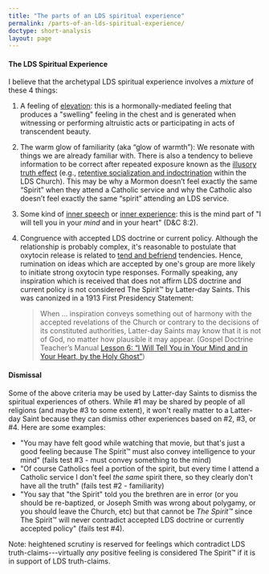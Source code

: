 ```yaml
---
title: "The parts of an LDS spiritual experience"
permalink: /parts-of-an-lds-spiritual-experience/
doctype: short-analysis
layout: page
---
```


#### The LDS Spiritual Experience

I believe that the archetypal LDS spiritual experience involves a _mixture_ of these 4 things:

1. A feeling of [elevation](https://en.wikipedia.org/wiki/Elevation_%28emotion%29): this is a hormonally-mediated feeling that produces a "swelling" feeling in the chest and is generated when witnessing or performing altruistic acts or participating in acts of transcendent beauty.
2. The warm glow of familiarity (aka “glow of warmth”): We resonate with things we are already familiar with. There is also a tendency to believe information to be correct after repeated exposure known as the [illusory truth effect](https://en.wikipedia.org/wiki/Illusory_truth_effect) (e.g., [retentive socialization and indoctrination](https://faenrandir.github.io/a_careful_examination/lds-indoctrination-and-retentive-socialization/) within the LDS Church).  This may be why a Mormon doesn’t feel exactly the same “Spirit” when they attend a Catholic service and why the Catholic also doesn’t feel exactly the same “spirit” attending an LDS service.
3. Some kind of [inner speech](https://www.psychologicalscience.org/news/releases/internal-speech-is-driven-by-predictive-brain-signal.html) or [inner experience](https://faculty.unlv.edu/hurlburt/sampling.html): this is the mind part of "I will tell you in your _mind_ and in your heart" (D&C 8:2).
4. Congruence with accepted LDS doctrine or current policy.  Although the relationship is probably complex, it's reasonable to postulate that oxytocin release is related to [tend and befriend](https://www.apa.org/monitor/feb08/oxytocin.aspx) tendencies.  Hence, rumination on ideas which are accepted by one's group are more likely to initiate strong oxytocin type responses.  Formally speaking, any inspiration which is received that does not affirm LDS doctrine and current policy is not considered The Spirit™ by Latter-day Saints.  This was canonized in a 1913 First Presidency Statement:

    > When … inspiration conveys something out of harmony with the accepted revelations of the Church or contrary to the decisions of its constituted authorities, Latter-day Saints may know that it is not of God, no matter how plausible it may appear. (Gospel Doc­trine Teacher’s Man­u­al [Les­son 6: “I Will Tell You in Your Mind and in Your Heart, by the Holy Ghost”](https://www.lds.org/manual/doctrine-and-covenants-and-church-history-gospel-doctrine-teachers-manual/lesson-6-i-will-tell-you-in-your-mind-and-in-your-heart-by-the-holy-ghost?lang=eng))

#### Dismissal

Some of the above criteria may be used by Latter-day Saints to dismiss the spiritual experiences of others.  While #1 may be shared by people of all religions (and maybe #3 to some extent), it won't really matter to a Latter-day Saint because they can dismiss other experiences based on #2, #3, or #4.  Here are some examples:

* "You may have felt good while watching that movie, but that's just a good feeling because The Spirit™ must also convey intelligence to your mind" (fails test #3 - must convey something to the mind)
* "Of course Catholics feel a portion of the spirit, but every time I attend a Catholic service I don't feel _the same_ spirit there, so they clearly don't have all the truth" (fails test #2 - familiarity)
* "You say that "the Spirit" told you the brethren are in error (or you should be re-baptized, or Joseph Smith was wrong about polygamy, or you should leave the Church, etc) but that cannot be _The Spirit™_ since The Spirit™ will never contradict accepted LDS doctrine or currently accepted policy" (fails test #4).

Note: heightened scrutiny is reserved for feelings which contradict LDS truth-claims---virtually _any_ positive feeling is considered The Spirit™ if it is in support of LDS truth-claims.
